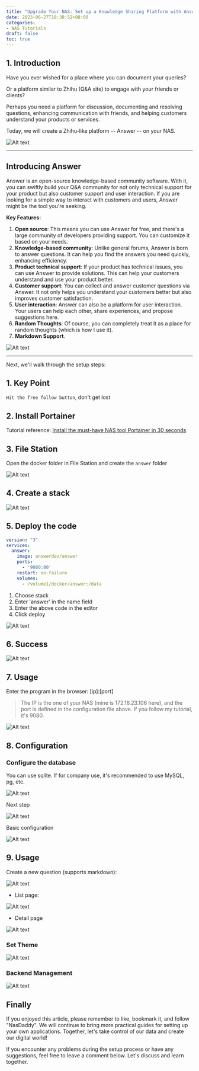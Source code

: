 ```yaml
---
title: "Upgrade Your NAS: Set up a Knowledge Sharing Platform with Answer for an Optimal Customer Experience"
date: 2023-06-27T18:38:52+08:00
categories:
- NAS Tutorials
draft: false
toc: true
---
```

## 1. Introduction

Have you ever wished for a place where you can document your queries?

Or a platform similar to Zhihu (Q&A site) to engage with your friends or clients?

Perhaps you need a platform for discussion, documenting and resolving questions, enhancing communication with friends, and helping customers understand your products or services.

Today, we will create a Zhihu-like platform -- Answer -- on your NAS.

![Alt text](./202306301653674.png "Pic")

---

## Introducing Answer

Answer is an open-source knowledge-based community software. With it, you can swiftly build your Q&A community for not only technical support for your product but also customer support and user interaction. If you are looking for a simple way to interact with customers and users, Answer might be the tool you're seeking.

**Key Features:**

1. **Open source**: This means you can use Answer for free, and there's a large community of developers providing support. You can customize it based on your needs.
2. **Knowledge-based community**: Unlike general forums, Answer is born to answer questions. It can help you find the answers you need quickly, enhancing efficiency.
3. **Product technical support**: If your product has technical issues, you can use Answer to provide solutions. This can help your customers understand and use your product better.
4. **Customer support**: You can collect and answer customer questions via Answer. It not only helps you understand your customers better but also improves customer satisfaction.
5. **User interaction**: Answer can also be a platform for user interaction. Your users can help each other, share experiences, and propose suggestions here.
6. **Random Thoughts**: Of course, you can completely treat it as a place for random thoughts (which is how I use it).
7. **Markdown Support**.

![Alt text](202306161511879.png "Pic")

---

Next, we'll walk through the setup steps:

## 1. Key Point

`Hit the free follow button`, don't get lost

## 2. Install Portainer

Tutorial reference: 
[Install the must-have NAS tool Portainer in 30 seconds](/posts/how-to-install-portainer-in-nas/)

##  3. File Station

Open the docker folder in File Station and create the `answer` folder

![Alt text](202306161511165.png "Pic")

## 4. Create a stack

![Alt text](202306061552130.png "Pic")

## 5. Deploy the code

```yaml
version: "3"
services:
  answer:
    image: answerdev/answer
    ports:
      - '9080:80'
    restart: on-failure
    volumes:
      - /volume1/docker/answer:/data
```

1. Choose stack
2. Enter 'answer' in the name field
3. Enter the above code in the editor
4. Click deploy

![Alt text](202306161511349.png "Pic")

## 6. Success

![Alt text](202306061556495.png "Pic")

## 7. Usage

Enter the program in the browser: [ip]:[port]

> The IP is the one of your NAS (mine is 172.16.23.106 here), and the port is defined in the configuration file above. If you follow my tutorial, it's 9080.

![Alt text](202306161512990.png "Pic")

## 8. Configuration

### Configure the database

You can use sqlite. If for company use, it's recommended to use MySQL, pg, etc.

![Alt text](./202306301702433.png "Pic")

Next step

![Alt text](202306161513642.png "Pic")

Basic configuration

![Alt text](202306161515259.png "Pic")

## 9. Usage

Create a new question (supports markdown):

![Alt text](202306161516244.png "Pic")

- List page:

![Alt text](202306161516186.png "Pic")

- Detail page

![Alt text](202306161516294.png "Pic")

### Set Theme

![Alt text](202306161518887.png "Pic")

### Backend Management

![Alt text](202306161518719.png "Pic")

## Finally

If you enjoyed this article, please remember to like, bookmark it, and follow "NasDaddy". We will continue to bring more practical guides for setting up your own applications. Together, let's take control of our data and create our digital world!

If you encounter any problems during the setup process or have any suggestions, feel free to leave a comment below. Let's discuss and learn together.
